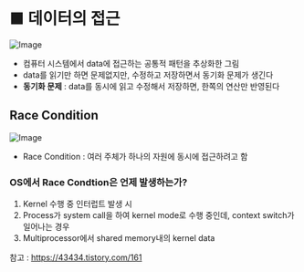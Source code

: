 # ■ 데이터의 접근
![Image](https://github.com/user-attachments/assets/bd76ab4a-e77e-4fc3-8639-afccaa834244)
- 컴퓨터 시스템에서 data에 접근하는 공통적 패턴을 추상화한 그림
- data를 읽기만 하면 문제없지만, 수정하고 저장하면서 동기화 문제가 생긴다
- **동기화 문제** : data를 동시에 읽고 수정해서 저장하면, 한쪽의 연산만 반영된다
## Race Condition
![Image](https://github.com/user-attachments/assets/8f6cfa45-c104-4b58-88f7-e10f7be62a98)
- Race Condition : 여러 주체가 하나의 자원에 동시에 접근하려고 함
### OS에서 Race Condtion은 언제 발생하는가?
1. Kernel 수행 중 인터럽트 발생 시
2. Process가 system call을 하여 kernel mode로 수행 중인데, context switch가 일어나는 경우
3. Multiprocessor에서 shared memory내의 kernel data

참고 : https://43434.tistory.com/161
